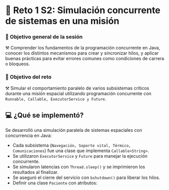 # 🔀 Reto 1 S2: Simulación concurrente de sistemas en una misión

### 🎯 Objetivo general de la sesión
⚒️ Comprender los fundamentos de la programación concurrente en Java, conocer los distintos mecanismos para crear y sincronizar hilos, y aplicar buenas prácticas para evitar errores comunes como condiciones de carrera o bloqueos.

### 🎯 Objetivo del reto
⚒️ Simular el comportamiento paralelo de varios subsistemas críticos durante una misión espacial utilizando programación concurrente con `Runnable, Callable, ExecutorService y Future`.

## 💻 ¿Qué se implementó?
Se desarrolló una simulación paralela de sistemas espaciales con concurrencia en Java:
- Cada subsistema (`Navegación, Soporte vital, Térmico, Comunicaciones`) fue una clase que implementa `Callable<String>`.
- Se utilizaron `ExecutorService` y `Future` para manejar la ejecución concurrente.
- Se simularon latencias con `Thread.sleep()` y se imprimieron los resultados al finalizar.
- Se aseguró el cierre del servicio con `bshutdown()` para liberar los hilos.
- Definir una clase `Paciente` con atributos:



